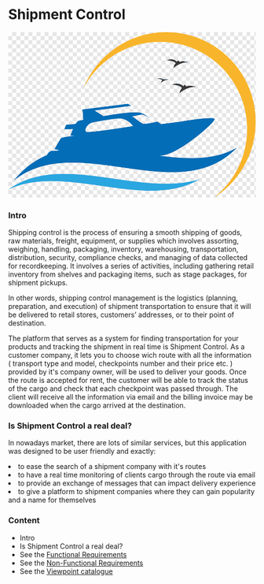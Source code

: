 # Shipment Control

[
![logo](https://github.com/isd-soft/shipment-control/blob/main/ShipmentControlfrontend/src/assets/shipment-controlll.png?raw=true)
](url)




### Intro

Shipping control is the process of ensuring a smooth shipping of goods, raw materials, freight, equipment, or supplies which involves assorting, weighing, handling, packaging, inventory, warehousing, transportation, distribution, security, compliance checks, and managing of data collected for recordkeeping. It involves a series of activities, including gathering retail inventory from shelves and packaging items, such as stage packages, for shipment pickups.

In other words, shipping control management is the logistics (planning, preparation, and execution) of shipment transportation to ensure that it will be delivered to retail stores, customers’ addresses, or to their point of destination. 

The platform that serves as a system for finding transportation for your products and tracking the shipment in real time is Shipment Control. As a customer company, it lets you to choose wich route with all the information ( transport type and model, checkpoints number and their price etc. ) provided by it's company owner, will be used to deliver your goods. Once the route is accepted for rent,  the customer will be able to track the status of the cargo and check that each checkpoint was passed through. The client will receive all the information via email and the billing invoice may be downloaded when the cargo arrived at the destination.


### Is Shipment Control a real deal?

In nowadays market, there are lots of similar services, but this application was designed to be user friendly and exactly:
<li> to ease the search of a shipment company with it's routes
<li> to have a real time monitoring of clients cargo through the route via email
<li> to provide an exchange of messages that can impact delivery experience
<li> to give a platform to shipment companies where they can gain popularity and a name for themselves


### Content
* Intro
* Is Shipment Control a real deal? 
* See the [Functional Requirements](https://github.com/isd-soft/shipment-control/wiki/Functional-Requirements)
* See the [Non-Functional Requirements](https://github.com/isd-soft/shipment-control/wiki/Non-Functional-Requirements)
* See the [Viewpoint catalogue](https://github.com/isd-soft/shipment-control/wiki/ViewPoints-Catalogue)
